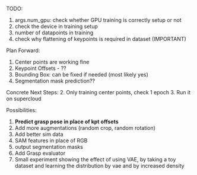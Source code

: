 TODO:
1. args.num_gpu: check whether GPU training is correctly setup or not
2. check the device in training setup
3. number of datapoints in training
4. check why flattening of keypoints is required in dataset (IMPORTANT)


Plan Forward:
1. Center points are working fine
2. Keypoint Offsets - ??
3. Bounding Box: can be fixed if needed (most likely yes)
4. Segmentation mask prediction??


Concrete Next Steps:
2. Only training center points, check 1 epoch
3. Run it on supercloud

Possibilities:

1. **Predict grasp pose in place of kpt offsets** 
1. Add more augmentations (random crop, random rotation)
2. Add better sim data
4. SAM features in place of RGB
5. output segmentation masks
5. Add Grasp evaluator
6. Small experiment showing the effect of using VAE, by taking a toy dataset
   and learning the distribution by vae and by increased density